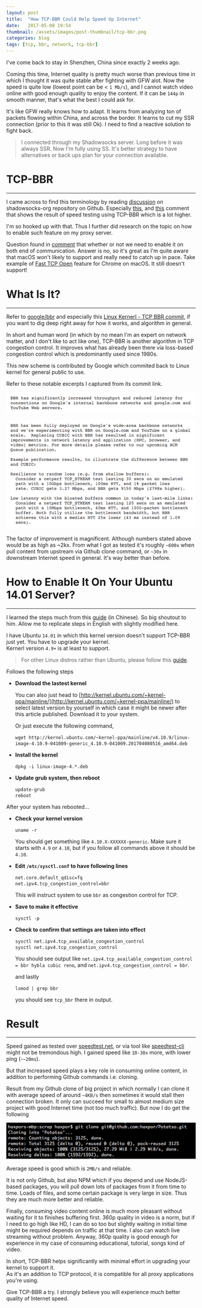 ```yaml
---
layout: post
title:  "How TCP-BBR Could Help Speed Up Internet"
date:   2017-05-08 19:54
thumbnail: /assets/images/post-thumbnail/tcp-bbr.png
categories: blog
tags: [tcp, bbr, network, tcp-bbr]
---
```


I've come back to stay in Shenzhen, China since exactly 2 weeks ago.

Coming this time, Internet quality is pretty much worse than previous time in which I thought it was quite stable after fighting with GFW alot. Now the speed is quite low (lowest point can be < `1 Mb/s`), and I cannot watch video online with good enough quality to enjoy the content. If it can be `144p` in smooth manner, that's what the best I could ask for.

It's like GFW really knows how to adapt. It learns from analyzing ton of packets flowing within China, and across the border. It learns to cut my SSR connection (prior to this it was still Ok). I need to find a reactive solution to fight back.

> I connected through my Shadowsocks server. Long before it was always SSR. Now I'm fully using SS. It's better strategy to have alternatives or back ups plan for your connection available.

# TCP-BBR

---

I came across to find this terminology by reading [discussion](https://github.com/shadowsocks/shadowsocks-org/issues/26) on shadowsocks-org repository on Github. Especially [this](https://github.com/shadowsocks/shadowsocks-org/issues/26#issuecomment-269444798), and [this](https://github.com/shadowsocks/shadowsocks-org/issues/26#issuecomment-269456260) comment that shows the result of speed testing using TCP-BBR which is a lot higher.

I'm so hooked up with that. Thus I further did research on the topic on how to enable such feature on my proxy server.

Question found in [comment](https://github.com/shadowsocks/shadowsocks-org/issues/26#issuecomment-269487933) that whether or not we need to enable it on both end of communication. Answer is no, so it's great as I'm quite aware that macOS won't likely to support and really need to catch up in pace. Take example of [Fast TCP Open](https://bugs.chromium.org/p/chromium/issues/detail?id=543653) feature for Chrome on macOS. It still doesn't support!

# What Is It?

---

Refer to [google/bbr](https://github.com/google/bbr/blob/master/Documentation/bbr-quick-start.md) and especially this [Linux Kernerl - TCP BBR commit](http://git.kernel.org/cgit/linux/kernel/git/davem/net-next.git/commit/?id=0f8782ea14974ce992618b55f0c041ef43ed0b78), if you want to dig deep right away for how it works, and algorithm in general.

In short and human word (in which by no mean I'm an expert on network matter, and I don't like to act like one), TCP-BBR is another algorithm in TCP congestion control. It improves what has already been there via loss-based congestion control which is predominantly used since 1980s.

This new scheme is contributed by Google which commited back to Linux kernel for general public to use.

Refer to these notable excerpts I captured from its commit link.

![excerpt tcp-bbr 1](/assets/images/tcp-bbr/excerpt1.png)

![excerpt tcp-bbr 2](/assets/images/tcp-bbr/excerpt2.png)

The factor of improvement is magnificent. Although numbers stated above would be as high as ~2kx. From what I got as tested it's roughly `~600x` when pull content from upstream via Github clone command, or `~30x` in downstream Internet speed in general. It's way better than before.

# How to Enable It On Your Ubuntu 14.01 Server?

---

I learned the steps much from this [guide](https://github.com/iMeiji/shadowsocks_install/wiki/%E5%BC%80%E5%90%AFTCP-BBR%E6%8B%A5%E5%A1%9E%E6%8E%A7%E5%88%B6%E7%AE%97%E6%B3%95) (in Chinese). So big shoutout to him. Allow me to replicate steps in English with slightly modified here.

I have Ubuntu `14.01` in which this kernel version doesn't support TCP-BBR just yet. You have to upgrade your kernel.  
Kernerl version `4.9+` is at least to support.

> For other Linux distros rather than Ubuntu, please follow this [guide](https://github.com/iMeiji/shadowsocks_install/wiki/%E5%BC%80%E5%90%AFTCP-BBR%E6%8B%A5%E5%A1%9E%E6%8E%A7%E5%88%B6%E7%AE%97%E6%B3%95).

Follows the following steps

* **Download the lastest kernel**

    You can also just head to [http://kernel.ubuntu.com/~kernel-ppa/mainline/](http://kernel.ubuntu.com/~kernel-ppa/mainline/) to select latest version by yourself in which case it might be newer after this article published. Download it to your system.  

    Or just execute the following command,  

    ```shell
    wget http://kernel.ubuntu.com/~kernel-ppa/mainline/v4.10.9/linux-image-4.10.9-041009-generic_4.10.9-041009.201704080516_amd64.deb
    ``` 

* **Install the kernel**

    ```shell
    dpkg -i linux-image-4.*.deb
    ```

* **Update grub system, then reboot**

    ```shell
    update-grub
    reboot
    ```

After your system has rebooted...

* **Check your kernel version**

    ```shell
    uname -r
    ```

    You should get something like `4.10.X-XXXXXX-generic`. Make sure it starts with `4.9` or `4.10`, but if you follow all commands above it should be `4.10`.

* **Edit `/etc/sysctl.conf` to have following lines**

    ```shell
    net.core.default_qdisc=fq
    net.ipv4.tcp_congestion_control=bbr
    ```

    This will instruct system to use `bbr` as congestion control for TCP.

* **Save to make it effective**

    ```shell
    sysctl -p
    ```

* **Check to confirm that settings are taken into effect**

    ```shell
    sysctl net.ipv4.tcp_available_congestion_control
    sysctl net.ipv4.tcp_congestion_control
    ```

    You should see output like `net.ipv4.tcp_available_congestion_control = bbr hybla cubic reno`, and
    `net.ipv4.tcp_congestion_control = bbr`.

    and lastly

    ```shell
    lsmod | grep bbr
    ```

    you should see `tcp_bbr` there in output.

# Result

---

Speed gained as tested over [speedtest.net](speedtest.net), or via tool like [speedtest-cli](https://pypi.python.org/pypi/speedtest-cli/) might not be tremondous high. I gained speed like `10-30x` more, with lower ping (-`~20ms`).

But that increased speed plays a key role in consuming online content, in addition to performing Github commands i.e. cloning.

Result from my Github clone of big project in which normally I can clone it with average speed of around `~4KB/s` then sometimes it would stall then connection broken. It only can succeed for small to almost medium size project with good Internet time (not too much traffic). But now I do get the following

![github clone speed improved](/assets/images/tcp-bbr/tcp-bbr-more-speed.png)

Average speed is good which is `2MB/s` and reliable.

It is not only Github, but also NPM which if you depend and use NodeJS-based packages, you will pull down lots of packages from it from time to time. Loads of files, and some certain package is very large in size. Thus they are much more better and reliable.

Finally, consuming video content online is much more pleasant without waiting for it to finishes buffering first. 360p quality in video is a norm, but if I need to go high like HD, I can do so too but slightly waiting in initial time might be required depends on traffic at that time. I also can watch live streaming without problem. Anyway, 360p quality is good enough for experience in my case of consuming educational, tutorial, songs kind of video.

In short, TCP-BBR helps significantly with minimal effort in upgrading your kernel to support it.  
As it's an addition to TCP protocol, it is compatible for all proxy applications you're using.

Give TCP-BBR a try. I strongly believe you will experience much better quality of Internet speed.